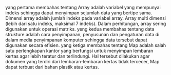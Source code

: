 yang pertama membahas tentang Array adalah variabel yang mempunyai indeks sehingga dapat menyimpan sejumlah data yang bertipe sama. Dimensi array adalah jumlah indeks pada variabel array. Array multi dimensi (lebih dari satu indeks, maksimal 7 indeks). Dalam perhitungan, array sering digunakan untuk operasi matriks.
yeng kedua membahas tentang data strukture adalah cara penyimpanan, penyusunan dan pengaturan data di dalam media penyimpanan komputer sehingga data tersebut dapat digunakan secara efisien.
yang ketiga membahas tentang Map adalah salah satu perlengkapan kantor yang berfungsi untuk menyimpan lembaran kertas agar lebih teratur dan terlindungi. Hal tersebut dilakukan agar dokumen yang terdiri dari lembaran-lembaran kertas tidak tercecer, Map dapat terbuat dari bahan plastik atau kertas.